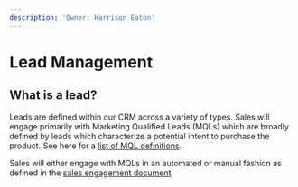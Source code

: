 ```yaml
---
description: 'Owner: Harrison Eaton'
---
```


# Lead Management

## What is a lead?

Leads are defined within our CRM across a variety of types. Sales will engage primarily with Marketing Qualified Leads (MQLs) which are broadly defined by leads which characterize a potential intent to purchase the product. See here for a [list of MQL definitions](https://docs.google.com/spreadsheets/d/1U1LYvBcLyQHqwNoj4skOTqq_-Rp_UyEOXBrinc4oh9c/edit?usp=sharing).

Sales will either engage with MQLs in an automated or manual fashion as defined in the [sales engagement document](https://docs.google.com/document/d/1VlabDMukHNC-FSip9tKftTmXfYnOLqkg19WiGZqNmjA/edit).
